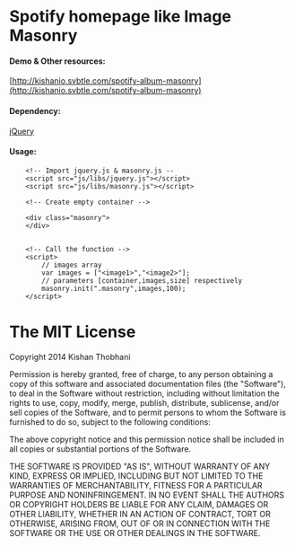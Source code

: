 Spotify homepage like Image Masonry
===================================

#### Demo & Other resources: ####

[http://kishanio.svbtle.com/spotify-album-masonry](http://kishanio.svbtle.com/spotify-album-masonry)

#### Dependency: ####


[jQuery](http://jquery.com)

#### Usage: ####
```
    <!-- Import jquery.js & masonry.js --
    <script src="js/libs/jquery.js"></script>
    <script src="js/libs/masonry.js"></script>

    <!-- Create empty container -->

    <div class="masonry">
    </div>


    <!-- Call the function -->
    <script>
		// images array 
		var images = ["<image1>","<image2>"];
		// parameters [container,images,size] respectively
		masonry.init(".masonry",images,100);
    </script>
```

The MIT License
===============

Copyright 2014 Kishan Thobhani

Permission is hereby granted, free of charge, to any person obtaining a copy
of this software and associated documentation files (the "Software"), to deal
in the Software without restriction, including without limitation the rights
to use, copy, modify, merge, publish, distribute, sublicense, and/or sell
copies of the Software, and to permit persons to whom the Software is
furnished to do so, subject to the following conditions:

The above copyright notice and this permission notice shall be included in
all copies or substantial portions of the Software.

THE SOFTWARE IS PROVIDED "AS IS", WITHOUT WARRANTY OF ANY KIND, EXPRESS OR
IMPLIED, INCLUDING BUT NOT LIMITED TO THE WARRANTIES OF MERCHANTABILITY,
FITNESS FOR A PARTICULAR PURPOSE AND NONINFRINGEMENT. IN NO EVENT SHALL THE
AUTHORS OR COPYRIGHT HOLDERS BE LIABLE FOR ANY CLAIM, DAMAGES OR OTHER
LIABILITY, WHETHER IN AN ACTION OF CONTRACT, TORT OR OTHERWISE, ARISING FROM,
OUT OF OR IN CONNECTION WITH THE SOFTWARE OR THE USE OR OTHER DEALINGS IN
THE SOFTWARE.
